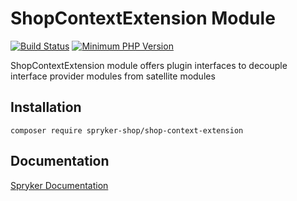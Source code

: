# ShopContextExtension Module
[![Build Status](https://travis-ci.org/spryker-shop/shop-context-extension.svg)](https://travis-ci.org/spryker-shop/shop-context-extension)
[![Minimum PHP Version](https://img.shields.io/badge/php-%3E%3D%207.2-8892BF.svg)](https://php.net/)

ShopContextExtension module offers plugin interfaces to decouple interface provider modules from satellite modules

## Installation

```
composer require spryker-shop/shop-context-extension
```

## Documentation

[Spryker Documentation](https://academy.spryker.com/developing_with_spryker/module_guide/modules.html)
